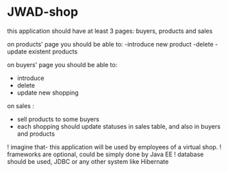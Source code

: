 # JWAD-shop
 this application should have at least 3 pages: buyers, products and sales

on products' page you should be able to:
 -introduce new product
 -delete
 -update existent products

 on buyers' page you should be able to:
  - introduce
  - delete
  - update new shopping

 on sales :
  - sell products to some buyers
  - each shopping should update statuses in sales table, and also in buyers and products


  ! imagine that- this application will be used by employees of a virtual shop.
  ! frameworks are optional, could be simply done by Java EE
  ! database should be used, JDBC or any other system like Hibernate

